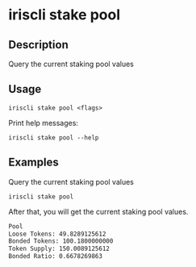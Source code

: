 # iriscli stake pool

## Description

Query the current staking pool values

## Usage

```
iriscli stake pool <flags>
```
Print help messages:
```
iriscli stake pool --help
```

## Examples

Query the current staking pool values
```
iriscli stake pool
```

After that, you will get the current staking pool values.

```txt
Pool
Loose Tokens: 49.8289125612
Bonded Tokens: 100.1800000000
Token Supply: 150.0089125612
Bonded Ratio: 0.6678269863
```
